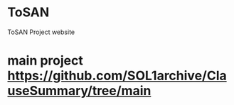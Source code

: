 # ToSAN
ToSAN Project website
# main project https://github.com/SOL1archive/ClauseSummary/tree/main
